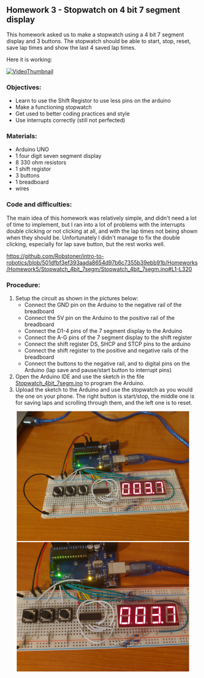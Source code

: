 ## Homework 3 - Stopwatch on 4 bit 7 segment display

This homework asked us to make a stopwatch using a 4 bit 7 segment display and 3 buttons.
The stopwatch should be able to start, stop, reset, save lap times and show the last 4 saved lap times.

Here it is working:

[![VideoThumbnail](https://img.youtube.com/vi/eH_DGDg0QDk/hqdefault.jpg)](https://youtu.be/eH_DGDg0QDk)

### Objectives:

- Learn to use the Shift Registor to use less pins on the arduino
- Make a functioning stopwatch
- Get used to better coding practices and style
- Use interrupts correctly (still not perfected)

### Materials:

- Arduino UNO
- 1 four digit seven segment display
- 8 330 ohm resistors
- 1 shift registor
- 3 buttons
- 1 breadboard
- wires

### Code and difficulties:

The main idea of this homework was relatively simple, and didn't need a lot of time to implement, 
but I ran into a lot of problems with the interrupts double clicking or not clicking at all, and with the lap times not being shown when they should be.
Unfortunately I didn't manage to fix the double clicking, especially for lap save button, but the rest works well.

https://github.com/Robstoner/intro-to-robotics/blob/501dfbf3ef393aada8654d97b6c7355b39ebb91b/Homeworks/Homework5/Stopwatch_4bit_7segm/Stopwatch_4bit_7segm.ino#L1-L320

### Procedure:

1. Setup the circuit as shown in the pictures below:
   - Connect the GND pin on the Arduino to the negative rail of the breadboard
   - Connect the 5V pin on the Arduino to the positive rail of the breadboard
   - Connect the D1-4 pins of the 7 segment display to the Arduino
   - Connect the A-G pins of the 7 segment display to the shift register
   - Connect the shift register DS, SHCP and STCP pins to the arduino
   - Connect the shift register to the positive and negative rails of the breadboard
   - Connect the buttons to the negative rail, and to digital pins on the Arduino (lap save and pause/start button to interrupt pins)
2. Open the Arduino IDE and use the sketch in the file [Stopwatch_4bit_7segm.ino](Stopwatch_4bit_7segm/Stopwatch_4bit_7segm.ino) to program the Arduino.
3. Upload the sketch to the Arduino and use the stopwatch as you would the one on your phone. 
   The right button is start/stop, the middle one is for saving laps and scrolling through them, and the left one is to reset.

<p align="middle" float="left">
   <img src="TopDownView1.jpeg" width="450px" />
   <img src="TopDownView2.jpeg" width="450px" />
</p>
